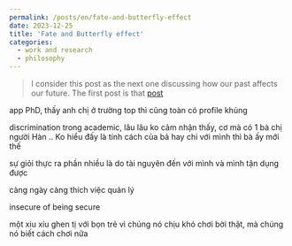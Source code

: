```yaml
---
permalink: /posts/en/fate-and-butterfly-effect
date: 2023-12-25
title: 'Fate and Butterfly effect'
categories:
  - work and research
  - philosophy
---
```


> I consider this post as the next one discussing how our past affects our future. The first post is that [post](https://dovanquyet.github.io/posts/en/back-to-the-future-past)

app PhD, thấy anh chị ở trường top thì cũng toàn có profile khủng

discrimination trong academic, lâu lâu ko cảm nhận thấy, cơ mà có 1 bà chị người Hàn .. Ko hiểu đấy là tính cách của bả hay chỉ với mình thì bà ấy mới thế

sự giỏi thực ra phần nhiều là do tài nguyên đến với mình và mình tận dụng được

càng ngày càng thích việc quản lý

insecure of being secure

một xiu xíu ghen tị với bọn trẻ vì chúng nó chịu khó chơi bời thật, mà chúng nó biết cách chơi nữa